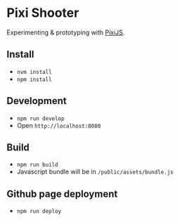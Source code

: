 # Pixi Shooter

Experimenting & prototyping with [PixiJS](https://github.com/pixijs/pixi.js).

## Install
- `nvm install`
- `npm install`

## Development
- `npm run develop`
- Open `http://localhost:8080`

## Build
- `npm run build`
- Javascript bundle will be in `/public/assets/bundle.js`

## Github page deployment
- `npm run deploy`
